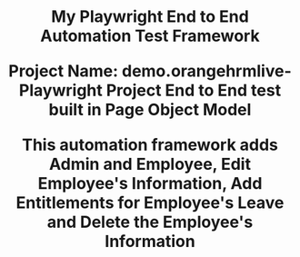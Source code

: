 <h1 align="center">My Playwright End to End Automation Test Framework

Project Name: demo.orangehrmlive-Playwright Project End to End test built in Page Object Model

This automation framework adds Admin and Employee, Edit Employee's Information, Add Entitlements for Employee's Leave and Delete the Employee's Information</h1>
